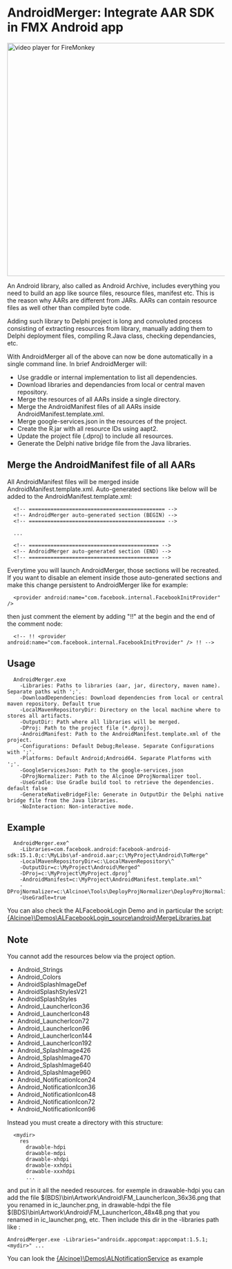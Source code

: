 AndroidMerger: Integrate AAR SDK in FMX Android app
===================================================

<img src="https://github.com/MagicFoundation/Alcinoe/blob/master/References/DocImages/img-26.jpg?raw=true" alt="video player for FireMonkey" width="540" style="width:540px;"/>
                                 
An Android library, also called as Android Archive, includes 
everything you need to build an app like source files, 
resource files, manifest etc. This is the reason why AARs are 
different from JARs. AARs can contain resource files as well 
other than compiled byte code. 

Adding such library to Delphi project is long and convoluted 
process consisting of extracting resources from library, 
manually adding them to Delphi deployment files, compiling 
R.Java class, checking dependancies, etc.

With AndroidMerger all of the above can now be done 
automatically in a single command line. In brief 
AndroidMerger will:
 
* Use graddle or internal implementation to list all dependencies.
* Download libraries and dependancies from local or central maven repository.
* Merge the resources of all AARs inside a single directory.
* Merge the AndroidManifest files of all AARs inside AndroidManifest.template.xml.
* Merge google-services.json in the resources of the project.
* Create the R.jar with all resource IDs using aapt2.
* Update the project file (.dproj) to include all resources.
* Generate the Delphi native bridge file from the Java libraries.
   
Merge the AndroidManifest file of all AARs
------------------------------------------

All AndroidManifest files will be merged inside AndroidManifest.template.xml.
Auto-generated sections like below will be added to the 
AndroidManifest.template.xml:

```
  <!-- ============================================ -->
  <!-- AndroidMerger auto-generated section (BEGIN) -->
  <!-- ============================================ -->
  
  ...
  
  <!-- ========================================== -->
  <!-- AndroidMerger auto-generated section (END) -->
  <!-- ========================================== --> 
```

Everytime you will launch AndroidMerger, those sections will be recreated.
If you want to disable an element inside those auto-generated sections
and make this change persistent to AndroidMerger like for example:

```
  <provider android:name="com.facebook.internal.FacebookInitProvider" />
```

then just comment the element by adding "!!" at the begin and the end 
of the comment node: 

```
  <!-- !! <provider android:name="com.facebook.internal.FacebookInitProvider" /> !! -->
```
   
Usage
-----

```
  AndroidMerger.exe
    -Libraries: Paths to libraries (aar, jar, directory, maven name). Separate paths with ';'.
    -DownloadDependencies: Download dependencies from local or central maven repository. Default true
    -LocalMavenRepositoryDir: Directory on the local machine where to stores all artifacts.
    -OutputDir: Path where all libraries will be merged.
    -DProj: Path to the project file (*.dproj).
    -AndroidManifest: Path to the AndroidManifest.template.xml of the project.
    -Configurations: Default Debug;Release. Separate Configurations with ';'.
    -Platforms: Default Android;Android64. Separate Platforms with ';'.
    -GoogleServicesJson: Path to the google-services.json
    -DProjNormalizer: Path to the Alcinoe DProjNormalizer tool.
    -UseGradle: Use Gradle build tool to retrieve the dependencies. default false
    -GenerateNativeBridgeFile: Generate in OutputDir the Delphi native bridge file from the Java libraries.
    -NoInteraction: Non-interactive mode.
```

Example
-------

```
  AndroidMerger.exe^
    -Libraries=com.facebook.android:facebook-android-sdk:15.1.0;c:\MyLibs\af-android.aar;c:\MyProject\Android\ToMerge^
    -LocalMavenRepositoryDir=c:\LocalMavenRepository\^
    -OutputDir=c:\MyProject\Android\Merged^
    -DProj=c:\MyProject\MyProject.dproj^
    -AndroidManifest=c:\MyProject\AndroidManifest.template.xml^
    -DProjNormalizer=c:\Alcinoe\Tools\DeployProjNormalizer\DeployProjNormalizer.exe^
    -UseGradle=true
```
 
You can also check the ALFacebookLogin Demo and in particular the script:
[{Alcinoe}\Demos\ALFacebookLogin\_source\android\MergeLibraries.bat](https://github.com/MagicFoundation/Alcinoe/tree/master/Demos/ALFacebookLogin/_source/android/MergeLibraries.bat)

Note
----

You cannot add the resources below via the project option. 

  * Android_Strings
  * Android_Colors
  * AndroidSplashImageDef
  * AndroidSplashStylesV21
  * AndroidSplashStyles
  * Android_LauncherIcon36
  * Android_LauncherIcon48
  * Android_LauncherIcon72
  * Android_LauncherIcon96
  * Android_LauncherIcon144
  * Android_LauncherIcon192
  * Android_SplashImage426
  * Android_SplashImage470
  * Android_SplashImage640
  * Android_SplashImage960
  * Android_NotificationIcon24
  * Android_NotificationIcon36
  * Android_NotificationIcon48
  * Android_NotificationIcon72
  * Android_NotificationIcon96
  
Instead you must create a directory with this structure:

```
  <mydir>
    res
      drawable-hdpi
      drawable-mdpi
      drawable-xhdpi
      drawable-xxhdpi
      drawable-xxxhdpi
      ...
```

and put in it all the needed resources. for exemple in drawable-hdpi you 
can add the file $(BDS)\bin\Artwork\Android\FM_LauncherIcon_36x36.png that 
you renamed in ic_launcher.png, in drawable-hdpi the file 
$(BDS)\bin\Artwork\Android\FM_LauncherIcon_48x48.png that you renamed in 
ic_launcher.png, etc. Then include this dir in the -libraries path like :

```
AndroidMerger.exe -Libraries="androidx.appcompat:appcompat:1.5.1;<mydir>" ...
```

You can look the [{Alcinoe}\Demos\ALNotificationService](https://github.com/MagicFoundation/Alcinoe/tree/master/Demos/ALNotificationService) as example